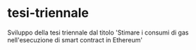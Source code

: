 # tesi-triennale
Sviluppo della tesi triennale dal titolo 'Stimare i consumi di gas nell'esecuzione di smart contract in Ethereum' 
